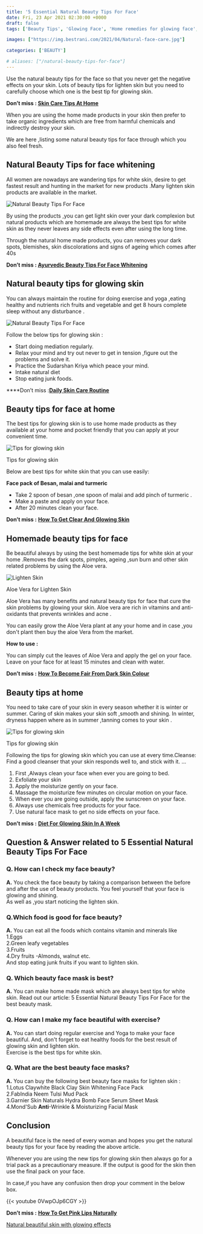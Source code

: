 ```yaml
---
title: '5 Essential Natural Beauty Tips For Face'
date: Fri, 23 Apr 2021 02:30:00 +0000
draft: false
tags: ['Beauty Tips', 'Glowing Face', 'Home remedies for glowing face', 'Natural Beauty Tips', 'Shining Face', 'Tips for face']

images: ["https://img.bestrani.com/2021/04/Natural-face-care.jpg"]

categories: ['BEAUTY']

# aliases: ["/natural-beauty-tips-for-face"]
---
```


Use the natural beauty tips for the face so that you never get the negative effects on your skin. Lots of beauty tips for lighten skin but you need to carefully choose which one is the best tip for glowing skin.

****Don’t miss :** [Skin Care Tips At Home](https://bestrani.com/skin-care-tips-at-home/)**

When you are using the home made products in your skin then prefer to take organic ingredients which are free from harmful chemicals and indirectly destroy your skin.

We are here ,listing some natural beauty tips for face through which you also feel fresh.

Natural Beauty Tips for face whitening
--------------------------------------

All women are nowadays are wandering tips for white skin, desire to get fastest result and hunting in the market for new products .Many lighten skin products are available in the market.

![Natural Beauty Tips For Face](https://img.bestrani.com/2021/04/Home-Natural-Face-Care.jpg)

By using the products ,you can get light skin over your dark complexion but natural products which are homemade are always the best tips for white skin as they never leaves any side effects even after using the long time.

Through the natural home made products, you can removes your dark spots, blemishes, skin discolorations and signs of ageing which comes after 40s

****Don’t miss :** [Ayurvedic Beauty Tips For Face Whitening](https://bestrani.com/ayurvedic-beauty-tips-for-face-whitening/)**

Natural beauty tips for glowing skin
------------------------------------

You can always maintain the routine for doing exercise and yoga ,eating healthy and nutrients rich fruits and vegetable and get 8 hours complete sleep without any disturbance .

![Natural Beauty Tips For Face](https://img.bestrani.com/2021/04/Yoga-for-face-care-edited.jpg)

Follow the below tips for glowing skin :

*   Start doing mediation regularly.
*   Relax your mind and try out never to get in tension ,figure out the problems and solve it.
*   Practice the Sudarshan Kriya which peace your mind.
*   Intake natural diet
*   Stop eating junk foods.

****Don’t miss :**[Daily Skin Care Routine](https://bestrani.com/daily-skin-care-routine/)**

Beauty tips for face at home
----------------------------

The best tips for glowing skin is to use home made products as they available at your home and pocket friendly that you can apply at your convenient time.

![Tips for glowing skin ](https://img.bestrani.com/2021/04/Healthy-besuty-tips.jpg)

Tips for glowing skin

Below are best tips for white skin that you can use easily:

**Face pack of Besan, malai and turmeric**

*   Take 2 spoon of besan ,one spoon of malai and add pinch of turmeric .
*   Make a paste and apply on your face.
*   After 20 minutes clean your face.

****Don’t miss :**** **[How To Get Clear And Glowing Skin](https://bestrani.com/how-to-get-clear-and-glowing-skin/)**

Homemade beauty tips for face
-----------------------------

Be beautiful always by using the best homemade tips for white skin at your home .Removes the dark spots, pimples, ageing ,sun burn and other skin related problems by using the Aloe vera.

![Lighten Skin ](https://img.bestrani.com/2021/04/Aloe-Vera-for-face.jpg)

Aloe Vera for Lighten Skin

Aloe Vera has many benefits and natural beauty tips for face that cure the skin problems by glowing your skin. Aloe vera are rich in vitamins and anti-oxidants that prevents wrinkles and acne .

You can easily grow the Aloe Vera plant at any your home and in case ,you don't plant then buy the aloe Vera from the market.

**How to use :**

You can simply cut the leaves of Aloe Vera and apply the gel on your face. Leave on your face for at least 15 minutes and clean with water.

****Don’t miss :**** **[How To Become Fair From Dark Skin Colour](https://bestrani.com/how-to-become-fair-from-dark-skin-colour/)**

Beauty tips at home
-------------------

You need to take care of your skin in every season whether it is winter or summer. Caring of skin makes your skin soft ,smooth and shining. In winter, dryness happen where as in summer ,tanning comes to your skin .

![Tips for glowing skin ](https://img.bestrani.com/2021/04/Face-Care-daily.jpg)

Tips for glowing skin

Following the tips for glowing skin which you can use at every time.Cleanse: Find a good cleanser that your skin responds well to, and stick with it. ...

1.  First ,Always clean your face when ever you are going to bed.
2.  Exfoliate your skin
3.  Apply the moisturize gently on your face.
4.  Massage the moisturize few minutes on circular motion on your face.
5.  When ever you are going outside, apply the sunscreen on your face.
6.  Always use chemicals free products for your face.
7.  Use natural face mask to get no side effects on your face.

****Don’t miss :**** **[Diet For Glowing Skin In A Week](https://bestrani.com/diet-for-glowing-skin-in-a-week/)**

Question & Answer related to 5 Essential Natural Beauty Tips For Face
---------------------------------------------------------------------

### Q. How can I check my face beauty?

**A.** You check the face beauty by taking a comparison between the before and after the use of beauty products. You feel yourself that your face is glowing and shining.  
As well as ,you start noticing the lighten skin.

### Q.Which food is good for face beauty?

**A.** You can eat all the foods which contains vitamin and minerals like  
1.Eggs  
2.Green leafy vegetables  
3.Fruits  
4.Dry fruits -Almonds, walnut etc.  
And stop eating junk fruits if you want to lighten skin.

### Q. Which beauty face mask is best?

**A.** You can make home made mask which are always best tips for white skin. Read out our article: 5 Essential Natural Beauty Tips For Face for the best beauty mask.

### Q. How can I make my face beautiful with exercise?

**A.** You can start doing regular exercise and Yoga to make your face beautiful. And, don't forget to eat healthy foods for the best result of glowing skin and lighten skin.  
Exercise is the best tips for white skin.

### Q. What are the best beauty face masks?

**A.** You can buy the following best beauty face masks for lighten skin :  
1.Lotus Claywhite Black Clay Skin Whitening Face Pack  
2.FabIndia Neem Tulsi Mud Pack  
3.Garnier Skin Naturals Hydra Bomb Face Serum Sheet Mask  
4.Mond'Sub **Anti**\-Wrinkle & Moisturizing Facial Mask

Conclusion
----------

A beautiful face is the need of every woman and hopes you get the natural beauty tips for your face by reading the above article.

Whenever you are using the new tips for glowing skin then always go for a trial pack as a precautionary measure. If the output is good for the skin then use the final pack on your face.

In case,if you have any confusion then drop your comment in the below box.

{{< youtube 0VwpOJp6CGY >}}

****Don’t miss :**** **[How To Get Pink Lips Naturally](https://bestrani.com/how-to-get-pink-lips-naturally/)**

[Natural beautiful skin with glowing effects](https://www.bebeautiful.in/all-things-skin/everyday/natural-face-beauty-tips-for-glowing-skin)